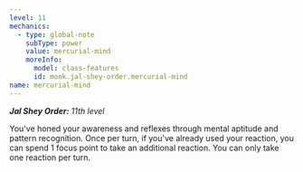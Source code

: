 ```yaml
---
level: 11
mechanics:
  - type: global-note
    subType: power
    value: mercurial-mind
    moreInfo:
      model: class-features
      id: monk.jal-shey-order.mercurial-mind
name: mercurial-mind
---
```

_**Jal Shey Order:** 11th level_
You've honed your awareness and reflexes through mental aptitude and pattern recognition. Once per turn, if you've already used your reaction, you can spend 1 focus point to take an additional reaction. You can only take one reaction per turn.